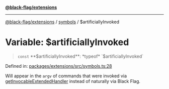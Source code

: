 [**@black-flag/extensions**](../../README.md)

***

[@black-flag/extensions](../../README.md) / [symbols](../README.md) / $artificiallyInvoked

# Variable: $artificiallyInvoked

> `const` **$artificiallyInvoked**: *typeof* `$artificiallyInvoked`

Defined in: [packages/extensions/src/symbols.ts:28](https://github.com/Xunnamius/black-flag/blob/3764563cebc186c7e5f9e6fd9ad3d54a1192fe57/packages/extensions/src/symbols.ts#L28)

Will appear in the `argv` of commands that were invoked via
[getInvocableExtendedHandler](../../index/functions/getInvocableExtendedHandler.md) instead of naturally via Black Flag.

